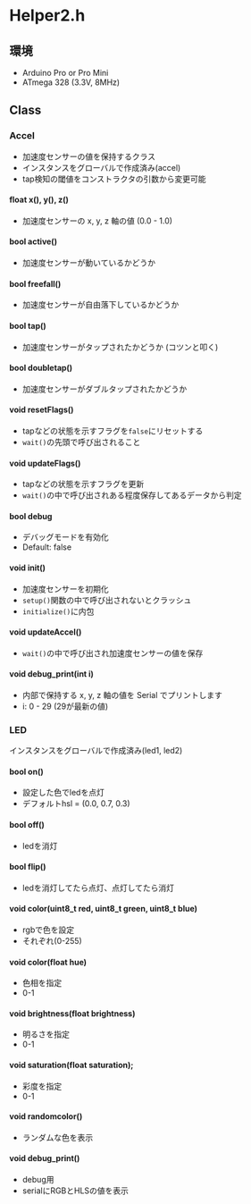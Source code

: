 # Helper2.h


## 環境

+ Arduino Pro or Pro Mini
+ ATmega 328 (3.3V, 8MHz)

## Class

### Accel

+ 加速度センサーの値を保持するクラス
+ インスタンスをグローバルで作成済み(accel)
+ tap検知の閾値をコンストラクタの引数から変更可能

#### float x(), y(), z()

+ 加速度センサーの x, y, z 軸の値 (0.0 - 1.0)

#### bool active()

+ 加速度センサーが動いているかどうか

#### bool freefall()

+ 加速度センサーが自由落下しているかどうか

#### bool tap()

+ 加速度センサーがタップされたかどうか (コツンと叩く)

#### bool doubletap()

+ 加速度センサーがダブルタップされたかどうか

#### void resetFlags()

+ tapなどの状態を示すフラグを`false`にリセットする
+ `wait()`の先頭で呼び出されること

#### void updateFlags()

+ tapなどの状態を示すフラグを更新
+ `wait()`の中で呼び出されある程度保存してあるデータから判定

#### bool debug

+ デバッグモードを有効化
+ Default: false

#### void init()

+ 加速度センサーを初期化
+ `setup()`関数の中で呼び出されないとクラッシュ
+ `initialize()`に内包

#### void updateAccel()

+ `wait()`の中で呼び出され加速度センサーの値を保存

#### void debug_print(int i)

+ 内部で保持する x, y, z 軸の値を Serial でプリントします
+ i: 0 - 29 (29が最新の値)

### LED

インスタンスをグローバルで作成済み(led1, led2)

#### bool on()

+ 設定した色でledを点灯
+ デフォルトhsl = (0.0, 0.7, 0.3)

#### bool off()

+ ledを消灯

#### bool flip()

+ ledを消灯してたら点灯、点灯してたら消灯

#### void color(uint8_t red, uint8_t green, uint8_t blue)

+ rgbで色を設定
+ それぞれ(0-255)

#### void color(float hue)

+ 色相を指定
+ 0-1

#### void brightness(float brightness)

+ 明るさを指定
+ 0-1

#### void saturation(float saturation);

+ 彩度を指定
+ 0-1

#### void randomcolor()

+ ランダムな色を表示

#### void debug_print()

+ debug用
+ serialにRGBとHLSの値を表示